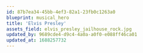 ```yaml
---
id: 87b7ea34-45bb-4ef3-82a1-23fb0c1263a0
blueprint: musical_hero
title: 'Elvis Presley'
assets_field: elvis_presley_jailhouse_rock.jpg
updated_by: 9689cde4-d9c4-4a0a-a0f0-e088ff46ca01
updated_at: 1688257732
---
```

